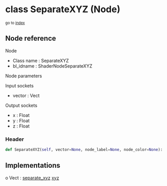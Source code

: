 # class SeparateXYZ (Node)

<sub>go to [index](/docs/index.md)</sub>

## Node reference

Node
 - Class name : SeparateXYZ
 - bl_idname : ShaderNodeSeparateXYZ

Node parameters

Input sockets
 - vector : Vect

Output sockets
 - x : Float
 - y : Float
 - z : Float

### Header

``` python
def SeparateXYZ(self, vector=None, node_label=None, node_color=None):
```

## Implementations

o Vect : [separate_xyz](/docs/GeoNodes_classes/separate_xyz.md) [xyz](/docs/GeoNodes_classes/xyz.md) 

